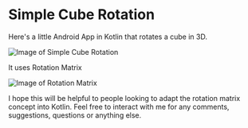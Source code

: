 # Simple Cube Rotation

Here's a little Android App in Kotlin that rotates a cube in 3D.

![Image of Simple Cube Rotation](https://github.com/franzk/SimpleCubeRotation/tree/master/doc/cube_screenshot.jpg)

It uses Rotation Matrix 

![Image of Rotation Matrix](https://github.com/franzk/SimpleCubeRotation/tree/master/doc/rotation_matrix.jpg)

I hope this will be helpful to people looking to adapt the rotation matrix concept into Kotlin.
Feel free to interact with me for any comments, suggestions, questions or anything else.
